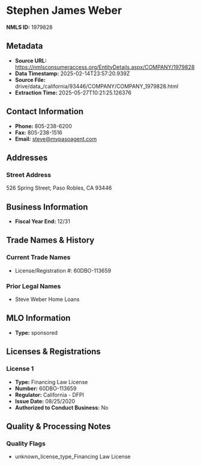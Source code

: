 # Stephen James Weber

**NMLS ID:** 1979828

## Metadata
- **Source URL:** https://nmlsconsumeraccess.org/EntityDetails.aspx/COMPANY/1979828
- **Data Timestamp:** 2025-02-14T23:57:20.939Z
- **Source File:** drive/data_/california/93446/COMPANY/COMPANY_1979828.html
- **Extraction Time:** 2025-05-27T10:21:25.126376

## Contact Information
- **Phone:** 805-238-6200
- **Fax:** 805-238-1516
- **Email:** steve@mypasoagent.com

## Addresses
### Street Address
526 Spring Street; Paso Robles, CA 93446

## Business Information
- **Fiscal Year End:** 12/31

## Trade Names & History
### Current Trade Names
- License/Registration #: 60DBO-113659

### Prior Legal Names
- Steve Weber Home Loans

## MLO Information
- **Type:** sponsored

## Licenses & Registrations

### License 1
- **Type:** Financing Law License
- **Number:** 60DBO-113659
- **Regulator:** California - DFPI
- **Issue Date:** 08/25/2020
- **Authorized to Conduct Business:** No

## Quality & Processing Notes
### Quality Flags
- unknown_license_type_Financing Law License

